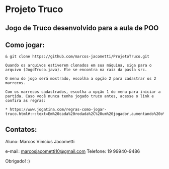 # Projeto Truco

## Jogo de Truco desenvolvido para a aula de POO

## Como jogar:

```
& git clone https://github.com/marcos-jacometti/ProjetoTruco.git
```

```
Quando os arquivos estiverem clonados em sua máquina, siga para o arquivo (JogoTruco.java). Ele se encontra na raiz da pasta src.
```

```
O menu do jogo será mostrado, escolha a opção 2 para cadastrar os 2 marrecos.
```

```
Com os marrecos cadastrados, escolha a opção 1 do menu para iniciar a partida. Caso você nunca tenha jogado truco antes, acesse o link e confira as regras:

* https://www.jogatina.com/regras-como-jogar-truco.html#:~:text=Em%20cada%20rodada%2C%20um%20jogador,aumentando%20o%20valor%20da%20rodada.
```

## Contatos:
Aluno: Marcos Vinícius Jacometti

e-mail: marcosjacometti10@gmail.com
Telefone: 19 99940-9486

Obrigado! :)